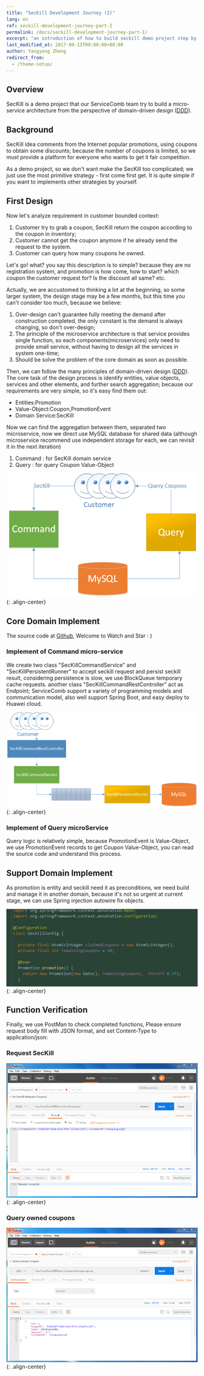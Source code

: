```yaml
---
title: "SecKill Development Journey (I)"
lang: en
ref: seckill-development-journey-part-I
permalink: /docs/seckill-development-journey-part-I/
excerpt: "an introduction of how to build seckill demo project step by step"
last_modified_at: 2017-09-13T09:00:00+08:00
author: Yangyong Zheng
redirect_from:
  - /theme-setup/
---
```


## Overview
  SecKill is a demo project that our ServiceComb team try to build a micro-service architecture from the perspective of domain-driven design ([DDD](https://en.wikipedia.org/wiki/Domain-driven_design)).

## Background

  SecKill idea comments from the Internet popular promotions, using coupons to obtain some discounts; because the number of coupons is limited, so we must provide a platform for everyone who wants to get it fair competition.

  As a demo project, so we don't want make the SecKill too complicated; we just use the most primitive strategy - first come first get. It is quite simple if you want to implements other strategies by yourself.

## First Design
   Now let's analyze requirement in customer bounded context:  
1. Customer try to grab a coupon, SecKill return the coupon according to the coupon in inventory;
2. Customer cannot get the coupon anymore if he already send the request to the system.
3. Customer can query how many coupons he owned.  

  Let's go! what? you say this description is to simple? because they are no registration system, and promotion is how come, how to start? which coupon the customer request for? Is the discount all same? etc.

  Actually, we are accustomed to thinking a lot at the beginning, so some larger system, the design stage may be a few months, but this time you can't consider too much, because we believe:

1. Over-design can't guarantee fully meeting the demand after construction completed, the only constant is the demand is always changing, so don't over-design;  
2. The principle of the microservice architecture is that service provides single function, so each components(microservices) only need to provide small service, without having to design all the services in system one-time;  
3. Should be solve the problem of the core domain as soon as possible.

  Then, we can follow the many principles of domain-driven design ([DDD](https://en.wikipedia.org/wiki/Domain-driven_design)). The core task of the design process is identify entities, value objects, services and other elements, and further search aggregation; because our requirements are very simple, so it's easy find them out:  
*  Entities:Promotion  
*  Value-Object:Coupon,PromotionEvent  
*  Domain Service:SecKill  

  Now we can find the aggregation between them, separated two microservice, now we direct use MySQL database for shared data (although microservice recommend use independent storage for each, we can revisit it in the next iteration)  
1. Command : for SecKill domain service  
2. Query : for query Coupon Value-Object

![Fig-1 Architecture](/assets/images/seckill-develop-course-part-I-arth-en.png){: .align-center}

## Core Domain Implement
  The source code at [Github](https://github.com/ServiceComb/seckill), Welcome to Watch and Star : )
### Implement of Command micro-service
  We create two class "SecKillCommandService" and "SecKillPersistentRunner" to accept seckill request and persist seckill result, considering persistence is slow, we use BlockQueue temporary cache requests. another class "SecKillCommandRestController" act as Endpoint; ServiceComb support a variety of programming models and communication model, also well support Spring Boot, and easy deploy to Huawei cloud.

![Fig-2 Command micro-service components](/assets/images/seckill-develop-course-part-I-command-en.png){: .align-center}

### Implement of Query microService
  Query logic is relatively simple, because PromotionEvent is Value-Object, we use PromotionEvent records to get Coupon Value-Object, you can read the source code and understand this process.

## Support Domain Implement
  As promotion is entity and seckill need it as preconditions, we need build and manage it in another domain, because it's not so urgent at current stage, we can use Spring injection autowire fix objects.

![Fig-3 Support domain object injection](/assets/images/seckill-develop-course-part-I-spring.png){: .align-center}

## Function Verification
  Finally, we use PostMan to check completed functions, Please ensure request body fill with JSON format, and set Content-Type to application/json:

### Request SecKill

![Fig-4 Request seckill](/assets/images/seckill-develop-course-part-I-request-seckill.png){: .align-center}

### Query owned coupons

![Fig-5 Query owned coupons](/assets/images/seckill-develop-course-part-I-query-coupons.png){: .align-center}
